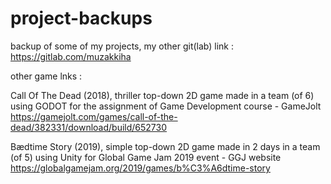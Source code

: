 # project-backups

backup of some of my projects, my other git(lab) link : https://gitlab.com/muzakkiha

other game lnks :

Call Of The Dead (2018), thriller top-down 2D game made in a team (of 6) using GODOT for the assignment of Game Development course - GameJolt https://gamejolt.com/games/call-of-the-dead/382331/download/build/652730 

Bædtime Story (2019), simple top-down 2D game made in 2 days in a team (of 5) using Unity for Global Game Jam 2019 event - GGJ website https://globalgamejam.org/2019/games/b%C3%A6dtime-story 
